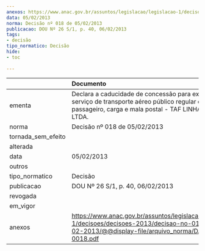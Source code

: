 ```yaml
---
anexos: https://www.anac.gov.br/assuntos/legislacao/legislacao-1/decisoes/decisoes-2013/decisao-no-018-de-05-02-2013/@@display-file/arquivo_norma/DA2013-0018.pdf
data: 05/02/2013
norma: Decisão nº 018 de 05/02/2013
publicacao: DOU Nº 26 S/1, p. 40, 06/02/2013
tags:
- decisão
tipo_normatico: Decisão
hide: 
- toc 
 
---
```


|                    | Documento                                                                                                                                                     |
|:-------------------|:--------------------------------------------------------------------------------------------------------------------------------------------------------------|
| ementa             | Declara a caducidade de concessão para exploração de serviço de transporte aéreo público regular de passageiro, carga e mala postal - TAF LINHAS AÉREAS LTDA. |
| norma              | Decisão nº 018 de 05/02/2013                                                                                                                                  |
| tornada_sem_efeito |                                                                                                                                                               |
| alterada           |                                                                                                                                                               |
| data               | 05/02/2013                                                                                                                                                    |
| outros             |                                                                                                                                                               |
| tipo_normatico     | Decisão                                                                                                                                                       |
| publicacao         | DOU Nº 26 S/1, p. 40, 06/02/2013                                                                                                                              |
| revogada           |                                                                                                                                                               |
| em_vigor           |                                                                                                                                                               |
| anexos             | https://www.anac.gov.br/assuntos/legislacao/legislacao-1/decisoes/decisoes-2013/decisao-no-018-de-05-02-2013/@@display-file/arquivo_norma/DA2013-0018.pdf     |